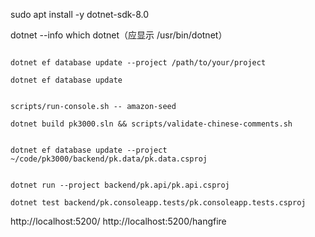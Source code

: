 



sudo apt install -y dotnet-sdk-8.0


dotnet --info
which dotnet（应显示 /usr/bin/dotnet）





```

dotnet ef database update --project /path/to/your/project

dotnet ef database update


scripts/run-console.sh -- amazon-seed

dotnet build pk3000.sln && scripts/validate-chinese-comments.sh

```


```

dotnet ef database update --project ~/code/pk3000/backend/pk.data/pk.data.csproj


dotnet run --project backend/pk.api/pk.api.csproj

dotnet test backend/pk.consoleapp.tests/pk.consoleapp.tests.csproj

```




http://localhost:5200/
http://localhost:5200/hangfire
